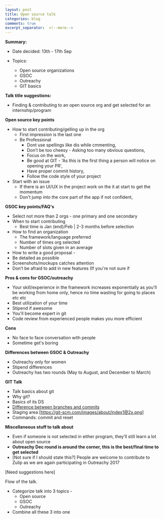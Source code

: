 ```yaml
---
layout: post
title: Open source talk
categories: blog
comments: true
excerpt_separator:  <!--more-->
---
```


**Summary:**

- Date decided: 13th - 17th Sep
- Topics:
  - Open source organizations
  - GSOC
  - Outreachy
  - GIT basics

  <!--more-->


**Talk title suggestions:**

- Finding & contributing to an open source org and get selected for an internship/program

**Open source key points**


- How to start contributing/gelling up in the org
  - First impression is the last one
  - Be Professional
    - Dont use spellings like dis while cmmenting,
    - Don't be too cheesy - Asking too many obvious questions,
    - Focus on the work,
    - Be good at GIT - 'As this is the first thing a person will notice on opening your PR',
    - Have proper commit history,
    - Follow the code style of your project
- Start with an issue
  - If there is an UI/UX in the project work on the it at start to get the momentum
  - Don't jump into the core part of the app if not confident,

**GSOC key points/FAQ's**


- Select not more than 2 orgs - one primary and one secondary
- When to start contributing
  - Best time is Jan (end)/Feb | 2-3 months before selection
- How to find an organization
  - The framework/language preferred
  - Number of times org selected
  - Number of slots given in an average
-    How to write a good proposal -
  - Be detailed as possible
  - Screenshots/mockups catches attention
  - Don’t be afraid to add in new features (If you're not sure if

**Pros & cons for GSOC/outreachy**


- Your skill/experience in the framework increases exponentially as you'll be working from home only, hence no time wasting for going to places etc etc
- Best utilization of your time
- Stipend if awesome
- You'll become expert in git
- Code review from experienced people makes you more efficient

**Cons**


- No face to face conversation with people
- Sometime get's boring


**Differences between GSOC & Outreachy**

- Outreachy only for women
- Stipend differences
- Outreachy has two rounds (May to August, and December to March)

**GIT Talk**

- Talk basics about git
- Why git?
- Basics of its DS
- [Difference between branches and commits](https://image.slidesharecdn.com/gitseries-150826152153-lva1-app6891/95/git-series-episode-1-distributed-vcs-and-good-commits-7-638.jpg?cb=1443100412)
- Staging area [https://git-scm.com/images/about/index1@2x.png]
- Commands: commit and reset


**Miscellaneous stuff to talk about**


- Even if someone is not selected in either program, they’ll still learn a lot about open source
- **Outreachy Dec round is around the corner, this is the best/final time to get selected**
- [Not sure if I should state this?] People are welcome to contribute to Zulip as we are again participating in Outreachy 2017


[Need suggestions here]

Flow of the talk.


- Categorize talk into 3 topics -
  - Open source
  - GSOC
  - Outreachy
- Combine all these 3 into one
